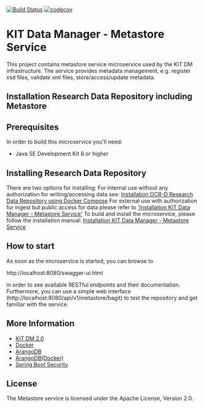 [![Build Status](https://travis-ci.com/VolkerHartmann/repository_metastore.svg?branch=master)](https://travis-ci.com/VolkerHartmann/repository_metastore)
[![codecov](https://codecov.io/gh/VolkerHartmann/repository_metastore/branch/master/graph/badge.svg)](https://codecov.io/gh/VolkerHartmann/repository_metastore)
# KIT Data Manager - Metastore Service

This project contains metastore service microservice used by the KIT DM infrastructure. The service provides
metadata management, e.g. register xsd files, validate xml files, store/access/update metadata.

## Installation Research Data Repository including Metastore

## Prerequisites

In order to build this microservice you'll need:

* Java SE Development Kit 8 or higher

## Installing Research Data Repository
There are two options for installing:
For internal use without any authorization for writing/accessing data see: [Installation OCR-D Research Data Repository using Docker Compose](installDocker/installation.md)
For external use with authorization for ingest but public access for data please refer to ['Installation KIT Data Manager - Metastore Service'](installation.md) 
To build and install the microservice, please follow the installation manual:
[Installation KIT Data Manager - Metastore Service](installation.md)


## How to start
As soon as the microservice is started, you can browse to 

http://localhost:8080/swagger-ui.html

in order to see available RESTful endpoints and their documentation. Furthermore, you can use a simple web interface (http://localhost:8080/api/v1/metastore/bagit) to test the repository and get familiar with the service.


## More Information

* [KIT DM 2.0](https://github.com/kit-data-manager/base-repo.git)
* [Docker](https://www.docker.com/)
* [ArangoDB](https://www.arangodb.com/)
* [ArangoDB(Docker)](https://hub.docker.com/r/arangodb/arangodb/)
* [Spring Boot Security](https://docs.spring.io/spring-boot/docs/2.0.5.RELEASE/reference/htmlsingle/#boot-features-security)

## License

The Metastore service is licensed under the Apache License, Version 2.0.
